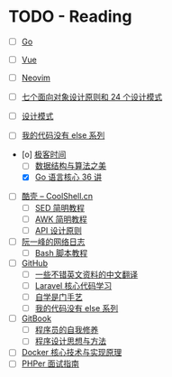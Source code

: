 # TODO - Reading

- [ ] [Go](Reading/Go.md)
- [ ] [Vue](Reading/Vue.md)
- [ ] [Neovim](Reading/Neovim.md)

- [ ] [七个面向对象设计原则和 24 个设计模式](https://blog.csdn.net/lovelion/article/details/17517213)
- [ ] [设计模式](https://refactoringguru.cn/)
- [ ] [我的代码没有 else 系列](https://github.com/TIGERB/easy-tips/tree/master/go/patterns)
- [o] [极客时间](https://time.geekbang.org/)
    - [ ] [数据结构与算法之美](https://time.geekbang.org/column/intro/126)
    - [X] [Go 语言核心 36 讲](https://time.geekbang.org/column/112)
- [ ] [酷壳 – CoolShell.cn](http://coolshell.cn/)
    - [ ] [SED 简明教程](http://coolshell.cn/articles/9104.html)
    - [ ] [AWK 简明教程](http://coolshell.cn/articles/9070.html)
    - [ ] [API 设计原则](http://coolshell.cn/articles/18024.html)
- [ ] [阮一峰的网络日志](http://www.ruanyifeng.com/blog/)
    - [ ] [Bash 脚本教程](https://wangdoc.com/bash/intro.html)
- [ ] [GitHub](https://github.com)
    - [ ] [一些不错英文资料的中文翻译](https://github.com/oldratlee/translations)
    - [ ] [Laravel 核心代码学习](https://github.com/kevinyan815/Learning_Laravel_Kernel)
    - [ ] [自学是门手艺](https://github.com/selfteaching/the-craft-of-selfteaching)
    - [ ] [我的代码没有 else 系列](https://github.com/TIGERB/easy-tips/tree/master/go/src/patterns)
- [ ] [GitBook](https://www.gitbook.com)
    - [ ] [程序员的自我修养](https://leohxj.gitbooks.io/a-programmer-prepares/)
    - [ ] [程序设计思想与方法](https://wizardforcel.gitbooks.io/sjtu-cs902-courseware/content/)
- [ ] [Docker 核心技术与实现原理](https://draveness.me/docker)
- [ ] [PHPer 面试指南](https://todayqq.gitbooks.io/phper/content/)
